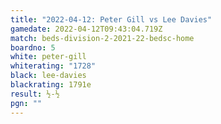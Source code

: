 ```yaml
---
title: "2022-04-12: Peter Gill vs Lee Davies"
gamedate: 2022-04-12T09:43:04.719Z
match: beds-division-2-2021-22-bedsc-home
boardno: 5
white: peter-gill
whiterating: "1728"
black: lee-davies
blackrating: 1791e
result: ½-½
pgn: ""
---
```

